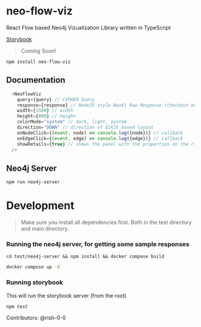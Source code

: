 # neo-flow-viz
React Flow based Neo4j Vizualization Library written in TypeScript

[Storybook](https://rish-0-0.github.io/neo-flow-viz/)

> Coming Soon!
```shell
npm install neo-flow-viz
```

## Documentation

```javascript
  <NeoFlowViz
    query={query} // CYPHER Query
    response={response} // NodeJS style Neo4j Raw Response (checkout neo4j-server directory for an example)
    width={1500} // width
    height={800} // height
    colorMode="system" // dark, light, system
    direction="DOWN" // direction of ELKJS based layout
    onNodeClick={(event, node) => console.log({node})} // callback
    onEdgeClick={(event, edge) => console.log({edge})} // callback
    showDetails={true} // shows the panel with the properties on the right side
  />
```

## Neo4j Server

```shell
npm run neo4j-server
```

# Development

> Make sure you install all dependencies first. Both in the test directory and main directory.

### Running the neo4j server, for getting some sample responses

```shell
cd test/neo4j-server && npm install && docker compose build
```
```bash
docker compose up -d
```

### Running storybook

This will run the storybook server (from the root)

```shell
npm test
```

Contributors: @rish-0-0